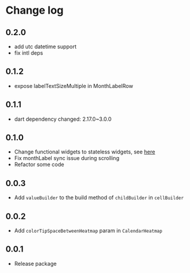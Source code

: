 # Change log

## 0.2.0

- add utc datetime support
- fix intl deps

## 0.1.2

- expose labelTextSizeMultiple in MonthLabelRow

## 0.1.1

- dart dependency changed: 2.17.0~3.0.0

## 0.1.0

- Change functional widgets to stateless widgets, see [here](https://github.com/flutter/flutter/issues/19269#issuecomment-562945713)
- Fix monthLabel sync issue during scrolling
- Refactor some code

## 0.0.3

- Add `valueBuilder` to the build method of `childBuilder` in `cellBuilder`

## 0.0.2

- Add `colorTipSpaceBetweenHeatmap` param in `CalendarHeatmap`

## 0.0.1

- Release package
